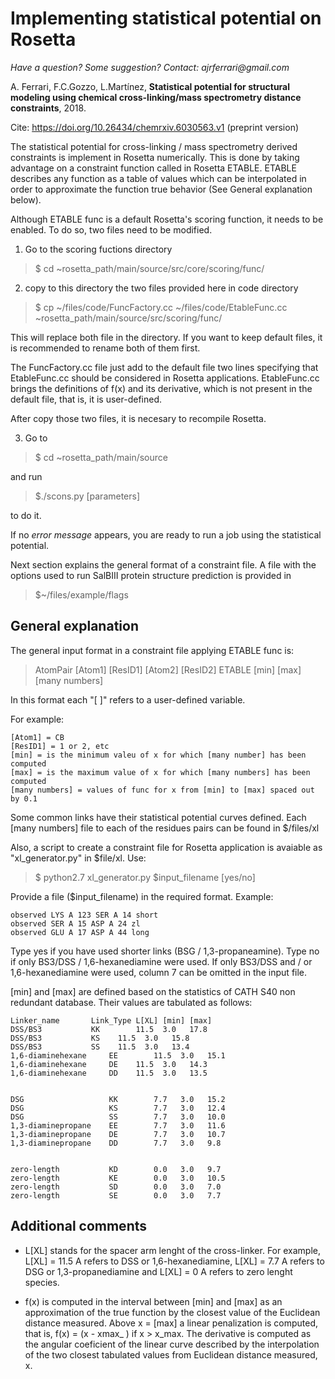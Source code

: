 # Implementing statistical potential on Rosetta

_Have a question? Some suggestion? Contact: ajrferrari@gmail.com_

A. Ferrari, F.C.Gozzo, L.Martínez, **Statistical potential for structural modeling using chemical cross-linking/mass spectrometry distance constraints**, 2018.

Cite: https://doi.org/10.26434/chemrxiv.6030563.v1 (preprint version)

The statistical potential for cross-linking / mass spectrometry derived constraints is implement in Rosetta numerically. This is done by taking advantage on a constraint function called in Rosetta ETABLE. ETABLE describes any function as a table of values which can be interpolated in order to approximate the function true behavior (See General explanation below).

Although ETABLE func is a default Rosetta's scoring function, it needs to be enabled. To do so, two files need to be modified. 

1) Go to the scoring fuctions directory 

> $ cd ~rosetta_path/main/source/src/core/scoring/func/

2) copy to this directory the two files provided here in code directory 

>$ cp ~/files/code/FuncFactory.cc ~/files/code/EtableFunc.cc ~rosetta_path/main/source/src/scoring/func/
	
This will replace both file in the directory. If you want to keep default files, it is recommended to rename both of them first. 

The FuncFactory.cc file just add to the default file two lines specifying that EtableFunc.cc should be considered in Rosetta applications. EtableFunc.cc brings the definitions of f(x) and its derivative, which is not present in the default file, that is, it is user-defined. 

After copy those two files, it is necesary to recompile Rosetta. 

3) Go to 

>$ cd ~rosetta_path/main/source 

and run 

>$./scons.py [parameters]

to do it. 

If no *error message* appears, you are ready to run a job using the statistical potential.

Next section explains the general format of a constraint file. A file with the options used to run SalBIII protein structure prediction is provided in 

>$~/files/example/flags

## General explanation

The general input format in a constraint file applying ETABLE func is:

> AtomPair [Atom1] [ResID1] [Atom2] [ResID2] ETABLE [min] [max] [many numbers]

In this format each "[ ]" refers to a user-defined variable.

For example:
```
[Atom1] = CB
[ResID1] = 1 or 2, etc
[min] = is the minimum valeu of x for which [many number] has been computed
[max] = is the maximum value of x for which [many numbers] has been computed
[many numbers] = values of func for x from [min] to [max] spaced out by 0.1
```
Some common links have their statistical potential curves defined.
Each [many numbers] file to each of the residues pairs can be found in $/files/xl

Also, a script to create a constraint file for Rosetta application is avaiable as "xl_generator.py" in $file/xl. Use:

>$ python2.7 xl_generator.py $input_filename [yes/no]

Provide a file ($input_filename) in the required format. Example:


    observed LYS A 123 SER A 14 short
    observed SER A 15 ASP A 24 zl
    observed GLU A 17 ASP A 44 long

Type yes if you have used shorter links (BSG / 1,3-propaneamine). Type no if only BS3/DSS / 1,6-hexanediamine were used.
If only BS3/DSS and / or 1,6-hexanediamine were used, column 7 can be omitted in the input file. 


[min] and [max] are defined based on the statistics of CATH S40 non redundant database. Their values are tabulated as follows:

```
Linker_name	      Link_Type L[XL] [min] [max] 
DSS/BS3		      KK        11.5  3.0   17.8  
DSS/BS3		      KS	11.5  3.0   15.8  
DSS/BS3		      SS	11.5  3.0   13.4  
1,6-diaminehexane     EE        11.5  3.0   15.1  
1,6-diaminehexane     DE	11.5  3.0   14.3  
1,6-diaminehexane     DD	11.5  3.0   13.5  


DSG                   KK        7.7   3.0   15.2  
DSG                   KS        7.7   3.0   12.4  
DSG                   SS        7.7   3.0   10.0  
1,3-diaminepropane    EE        7.7   3.0   11.6  
1,3-diaminepropane    DE        7.7   3.0   10.7  
1,3-diaminepropane    DD        7.7   3.0   9.8   


zero-length           KD        0.0   3.0   9.7   
zero-length           KE        0.0   3.0   10.5  
zero-length           SD        0.0   3.0   7.0   
zero-length           SE        0.0   3.0   7.7   
```

## Additional comments

- L[XL] stands for the spacer arm lenght of the cross-linker. For example, L[XL] = 11.5 A refers to DSS or 1,6-hexanediamine, L[XL] = 7.7 A refers to DSG or 1,3-propanediamine and L[XL] = 0 A refers to zero lenght species.

- f(x) is computed in the interval between [min] and [max] as an approximation of the true function by the closest value of the Euclidean distance measured. Above x = [max] a linear penalization is computed, that is, f(x) = (x - xmax_ ) if x > x_max. The derivative is computed as the angular coeficient of the linear curve described by the interpolation of the two closest tabulated values from Euclidean distance measured, x.


